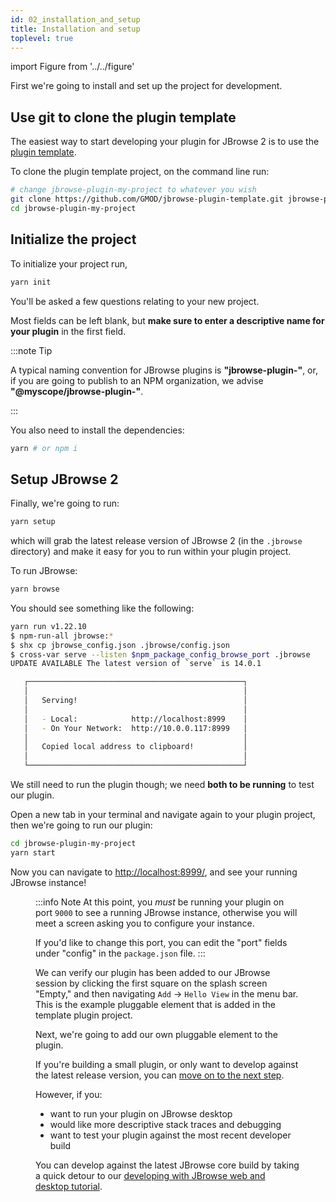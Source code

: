 ```yaml
---
id: 02_installation_and_setup
title: Installation and setup
toplevel: true
---
```


import Figure from '../../figure'

First we're going to install and set up the project for development.

## Use git to clone the plugin template

The easiest way to start developing your plugin for JBrowse 2 is to use the [plugin template](https://github.com/gmod/jbrowse-plugin-template).

To clone the plugin template project, on the command line run:

```bash
# change jbrowse-plugin-my-project to whatever you wish
git clone https://github.com/GMOD/jbrowse-plugin-template.git jbrowse-plugin-my-project
cd jbrowse-plugin-my-project
```

## Initialize the project

To initialize your project run,

```bash
yarn init
```

You'll be asked a few questions relating to your new project.

Most fields can be left blank, but **make sure to enter a descriptive name for your plugin** in the first field.

:::note Tip

A typical naming convention for JBrowse plugins is **"jbrowse-plugin-"**, or, if you are going to publish to an NPM organization, we advise **"@myscope/jbrowse-plugin-"**.

:::

You also need to install the dependencies:

```bash
yarn # or npm i
```

## Setup JBrowse 2

Finally, we're going to run:

```bash
yarn setup
```

which will grab the latest release version of JBrowse 2 (in the `.jbrowse` directory) and make it easy for you to run within your plugin project.

To run JBrowse:

```bash
yarn browse
```

You should see something like the following:

```bash
yarn run v1.22.10
$ npm-run-all jbrowse:*
$ shx cp jbrowse_config.json .jbrowse/config.json
$ cross-var serve --listen $npm_package_config_browse_port .jbrowse
UPDATE AVAILABLE The latest version of `serve` is 14.0.1

   ┌────────────────────────────────────────────────┐
   │                                                │
   │   Serving!                                     │
   │                                                │
   │   - Local:            http://localhost:8999    │
   │   - On Your Network:  http://10.0.0.117:8999   │
   │                                                │
   │   Copied local address to clipboard!           │
   │                                                │
   └────────────────────────────────────────────────┘
```

We still need to run the plugin though; we need **both to be running** to test our plugin.

Open a new tab in your terminal and navigate again to your plugin project, then we're going to run our plugin:

```bash
cd jbrowse-plugin-my-project
yarn start
```

Now you can navigate to [http://localhost:8999/](http://localhost:8999/), and see your running JBrowse instance!

<Figure caption="Your browser should look something like the above screenshot." src="/img/plugin_template_spin_up_start.png"/>

:::info Note
At this point, you _must_ be running your plugin on port `9000` to see a running JBrowse instance, otherwise you will meet a screen asking you to configure your instance.

If you'd like to change this port, you can edit the "port" fields under "config" in the `package.json` file.
:::

We can verify our plugin has been added to our JBrowse session by clicking the first square on the splash screen "Empty," and then navigating `Add` -> `Hello View` in the menu bar. This is the example pluggable element that is added in the template plugin project.

Next, we're going to add our own pluggable element to the plugin.

If you're building a small plugin, or only want to develop against the latest release version, you can [move on to the next step](../03_adding_pluggable_element).

However, if you:

- want to run your plugin on JBrowse desktop
- would like more descriptive stack traces and debugging
- want to test your plugin against the most recent developer build

You can develop against the latest JBrowse core build by taking a quick detour to our [developing with JBrowse web and desktop tutorial](../../develop_web_and_desktop_tutorial).
